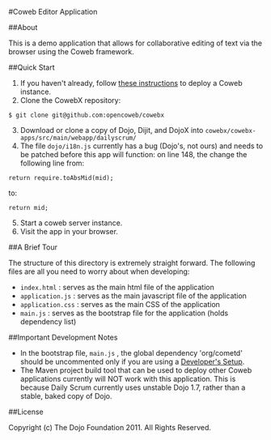#Coweb Editor Application

##About

This is a demo application that allows for collaborative editing of text via the browser using the Coweb framework.

##Quick Start

1. If you haven't already, follow [these instructions](http://opencoweb.org/ocwdocs/tutorial/install.html) to deploy a Coweb instance.
2. Clone the CowebX repository:

```console
$ git clone git@github.com:opencoweb/cowebx
```
3. Download or clone a copy of Dojo, Dijit, and DojoX into ```cowebx/cowebx-apps/src/main/webapp/dailyscrum/```
4. The file ```dojo/i18n.js``` currently has a bug (Dojo's, not ours) and needs to be patched before this app will function: on line 148, the change the following line from:

```
return require.toAbsMid(mid);
```

to:

```
return mid;
```
5. Start a coweb server instance.
6. Visit the app in your browser.
	
##A Brief Tour

The structure of this directory is extremely straight forward. The following files are all you need to worry about when developing:

* ```index.html``` : serves as the main html file of the application
* ```application.js``` : serves as the main javascript file of the application
* ```application.css``` : serves as the main CSS of the application
* ```main.js``` : serves as the bootstrap file for the application (holds dependency list)

##Important Development Notes

* In the bootstrap file, ```main.js``` , the global dependency 'org/cometd' should be uncommented only if you are using a [Developer's Setup](https://github.com/opencoweb/coweb/wiki/Developer-Setup).
* The Maven project build tool that can be used to deploy other Coweb applications currently will NOT work with this application. This is because Daily Scrum currently uses unstable Dojo 1.7, rather than a stable, baked copy of Dojo.

##License

Copyright (c) The Dojo Foundation 2011. All Rights Reserved.
